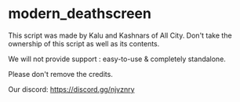 # modern_deathscreen

This script was made by Kalu and Kashnars of All City.
Don't take the ownership of this script as well as its contents.

We will not provide support : easy-to-use & completely standalone.

Please don't remove the credits.

Our discord: https://discord.gg/njvznry
